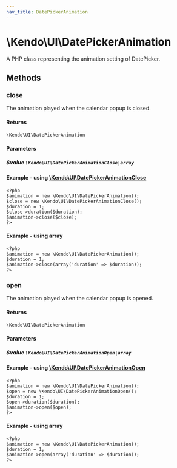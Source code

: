 ```yaml
---
nav_title: DatePickerAnimation
---
```


# \Kendo\UI\DatePickerAnimation

A PHP class representing the animation setting of DatePicker.


## Methods

### close

The animation played when the calendar popup is closed.

#### Returns
`\Kendo\UI\DatePickerAnimation`

#### Parameters

##### $value `\Kendo\UI\DatePickerAnimationClose|array`


#### Example - using [\Kendo\UI\DatePickerAnimationClose](/api/wrappers/php/Kendo/UI/DatePickerAnimationClose)
    <?php
    $animation = new \Kendo\UI\DatePickerAnimation();
    $close = new \Kendo\UI\DatePickerAnimationClose();
    $duration = 1;
    $close->duration($duration);
    $animation->close($close);
    ?>

#### Example - using array

    <?php
    $animation = new \Kendo\UI\DatePickerAnimation();
    $duration = 1;
    $animation->close(array('duration' => $duration));
    ?>

### open

The animation played when the calendar popup is opened.

#### Returns
`\Kendo\UI\DatePickerAnimation`

#### Parameters

##### $value `\Kendo\UI\DatePickerAnimationOpen|array`


#### Example - using [\Kendo\UI\DatePickerAnimationOpen](/api/wrappers/php/Kendo/UI/DatePickerAnimationOpen)
    <?php
    $animation = new \Kendo\UI\DatePickerAnimation();
    $open = new \Kendo\UI\DatePickerAnimationOpen();
    $duration = 1;
    $open->duration($duration);
    $animation->open($open);
    ?>

#### Example - using array

    <?php
    $animation = new \Kendo\UI\DatePickerAnimation();
    $duration = 1;
    $animation->open(array('duration' => $duration));
    ?>

